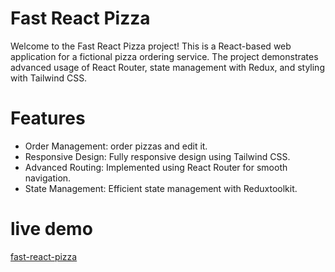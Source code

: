 # Fast React Pizza
Welcome to the Fast React Pizza project! This is a React-based web application for a fictional pizza ordering service. The project demonstrates advanced usage of React Router, state management with Redux, and styling with Tailwind CSS.
# Features
- Order Management: order pizzas and edit it.
- Responsive Design: Fully responsive design using Tailwind CSS.
- Advanced Routing: Implemented using React Router for smooth navigation.
- State Management: Efficient state management with Reduxtoolkit.
# live demo 
[fast-react-pizza](https://sfast-react-pizza.netlify.app/)

